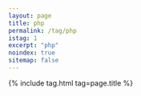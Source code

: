 ```yaml
---
layout: page
title: php
permalink: /tag/php
istag: 1
excerpt: "php"
noindex: true
sitemap: false
---
```


{% include tag.html tag=page.title %}
